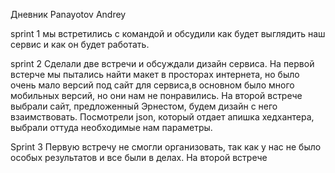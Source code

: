 Дневник Panayotov Andrey

sprint 1
мы встретились с командой и обсудили как будет выглядить наш сервис и как он будет работать.

sprint 2
Сделали две встречи и обсуждали дизайн сервиса. На первой встерче мы пытались найти макет в просторах интернета, но было очень мало версий под сайт для сервиса,в основном было много мобильных версий, но они нам не понравились.
На второй встрече выбрали сайт, предложенный Эрнестом, будем дизайн с него взаимствовать.
Посмотрели json, который отдает апишка хедхантера, выбрали оттуда необходимые нам параметры.

Sprint 3
Первую встречу не смогли организовать, так как у нас не было особых результатов и все были в делах. 
На второй встрече 
